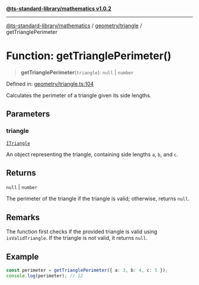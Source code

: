 [**@ts-standard-library/mathematics v1.0.2**](../../../README.md)

***

[@ts-standard-library/mathematics](../../../README.md) / [geometry/triangle](../README.md) / getTrianglePerimeter

# Function: getTrianglePerimeter()

> **getTrianglePerimeter**(`triangle`): `null` \| `number`

Defined in: [geometry/triangle.ts:104](https://github.com/gabaudette/ts-stdlib/blob/4a412e6fb273dc9fcab54b84c05921f52dac4b3f/packages/mathematics/src/geometry/triangle.ts#L104)

Calculates the perimeter of a triangle given its side lengths.

## Parameters

### triangle

[`ITriangle`](../interfaces/ITriangle.md)

An object representing the triangle, containing side lengths `a`, `b`, and `c`.

## Returns

`null` \| `number`

The perimeter of the triangle if the triangle is valid; otherwise, returns `null`.

## Remarks

The function first checks if the provided triangle is valid using `isValidTriangle`.
If the triangle is not valid, it returns `null`.

## Example

```typescript
const perimeter = getTrianglePerimeter({ a: 3, b: 4, c: 5 });
console.log(perimeter); // 12
```
